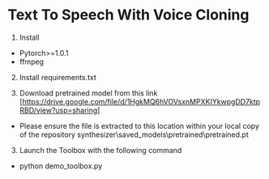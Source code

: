 # Text To Speech With Voice Cloning


1. Install
- Pytorch>=1.0.1
- ffmpeg

2. Install requirements.txt

3. Download pretrained model from this link 
[https://drive.google.com/file/d/1HgkMQ6hVOVsxnMPXKIYkwpgDD7ktpRBD/view?usp=sharing]

- Please ensure the file is extracted to this location within your local copy of the repository
synthesizer\saved_models\pretrained\pretrained.pt

3. Launch the Toolbox with the following command
- python demo_toolbox.py
